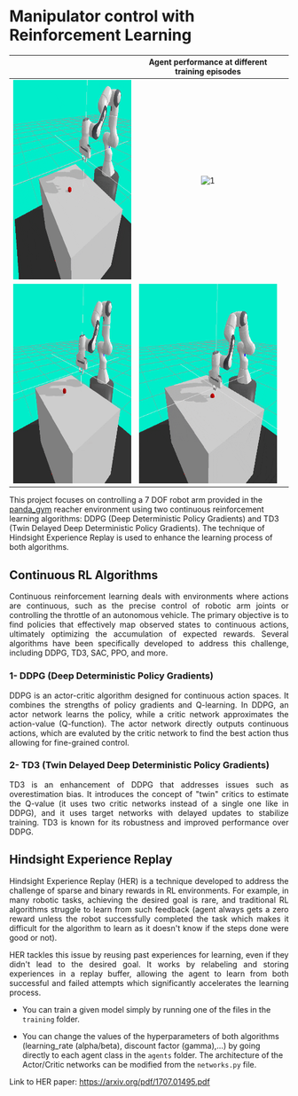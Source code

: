 # Manipulator control with Reinforcement Learning

| | Agent performance at different training episodes | |
|:-------------------------:|:-------------------------:|:-------------------------:|
|<img src="assets/5.gif" alt="1" width = 360px height = 360px >|<img src="assets/500.gif" alt="1" width = 360px height = 360px >|
|<img src="assets/200.gif" alt="1" width = 360px height = 360px >|<img src="assets/1000.gif" alt="1" width = 360px height = 360px >|

This project focuses on controlling a 7 DOF robot arm provided in the [panda_gym](https://github.com/qgallouedec/panda-gym) reacher environment using two continuous reinforcement learning algorithms: DDPG (Deep Deterministic Policy Gradients) and TD3 (Twin Delayed Deep Deterministic Policy Gradients). The technique of Hindsight Experience Replay is used to enhance the learning process of both algorithms.

## Continuous RL Algorithms

<p align="justify">
Continuous reinforcement learning deals with environments where actions are continuous, such as the precise control of robotic arm joints or controlling the throttle of an autonomous vehicle. The primary objective is to find policies that effectively map observed states to continuous actions, ultimately optimizing the accumulation of expected rewards. Several algorithms have been specifically developed to address this challenge, including DDPG, TD3, SAC, PPO, and more.
</p>

### 1- DDPG (Deep Deterministic Policy Gradients)

<p align="justify">
DDPG is an actor-critic algorithm designed for continuous action spaces. It combines the strengths of policy gradients and Q-learning. In DDPG, an actor network learns the policy, while a critic network approximates the action-value (Q-function). The actor network directly outputs continuous actions, which are evaluted by the critic network to find the best action thus allowing for fine-grained control.
</p>

### 2- TD3 (Twin Delayed Deep Deterministic Policy Gradients)

<p align="justify">
TD3 is an enhancement of DDPG that addresses issues such as overestimation bias. It introduces the concept of "twin" critics to estimate the Q-value (it uses two critic networks instead of a single one like in DDPG), and it uses target networks with delayed updates to stabilize training. TD3 is known for its robustness and improved performance over DDPG.
</p>

## Hindsight Experience Replay

<p align="justify">
Hindsight Experience Replay (HER) is a technique developed to address the challenge of sparse and binary rewards in RL environments. For example, in many robotic tasks, achieving the desired goal is rare, and traditional RL algorithms struggle to learn from such feedback (agent always gets a zero reward unless the robot successfully completed the task which makes it difficult for the algorithm to learn as it doesn't know if the steps done were good or not).
</p>

<p align="justify">
HER tackles this issue by reusing past experiences for learning, even if they didn't lead to the desired goal. It works by relabeling and storing experiences in a replay buffer, allowing the agent to learn from both successful and failed attempts which significantly accelerates the learning process.
</p>

- You can train a given model simply by running one of the files in the `training` folder.

- You can change the values of the hyperparameters of both algorithms (learning_rate (alpha/beta), discount factor (gamma),...) by going directly to each agent class in the `agents` folder. The architecture of the Actor/Critic networks can be modified from the `networks.py` file.

Link to HER paper: https://arxiv.org/pdf/1707.01495.pdf
